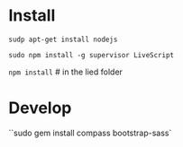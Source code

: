 # Install
``sudp apt-get install nodejs``

``sudo npm install -g supervisor LiveScript``

``npm install`` # in the lied folder


# Develop
``sudo gem install compass bootstrap-sass`

